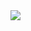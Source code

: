 <div style="dispay: flex">
 <img src="https://github-readme-stats.vercel.app/api/top-langs/?username=dianamatkava&langs_count=7&hide=css,html,SCSS,Sass,Shell,Makefile,Mako,Jupyter%20Notebook"/>
<!--  <div style="float: right">
  <img height="200" width="350" src="https://github.r2v.ch/codewars?user=dianamatkava&top_languages=true&hide_clan=true&stroke=%23b362ff&theme=dark"/>
  <img height="200" width="350" src="http://github-readme-streak-stats.herokuapp.com?user=dianamatkava&theme=codestackr"/>
  <img height="200" width="350" src="https://github-readme-stats.vercel.app/api/top-langs/?username=dianamatkava&layout=compact&theme=vision-friendly-dark"/>
  <img height="200" width="450" src="https://github-readme-stats.vercel.app/api?username=dianamatkava&count_private=true&show_icons=true&theme=vision-friendly-dark&hide_border=true&custom_title=My%20GitHub%20Stats"/>
 </div> -->
</div>

